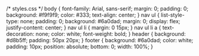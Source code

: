/* styles.css */
body {
    font-family: Arial, sans-serif;
    margin: 0;
    padding: 0;
    background: #f9f9f9;
    color: #333;
    text-align: center;
}
nav ul {
    list-style-type: none;
    padding: 0;
    background: #6a0dad;
    margin: 0;
    display: flex;
    justify-content: center;
}
nav ul li {
    margin: 0 15px;
}
nav ul li a {
    text-decoration: none;
    color: white;
    font-weight: bold;
}
header {
    background: #d8b5ff;
    padding: 50px 20px;
}
footer {
    background: #6a0dad;
    color: white;
    padding: 10px;
    position: absolute;
    bottom: 0;
    width: 100%;
}
